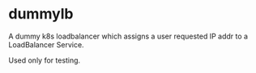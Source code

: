 # dummylb

A dummy k8s loadbalancer which assigns a user requested IP addr to a LoadBalancer
Service.

Used only for testing.
